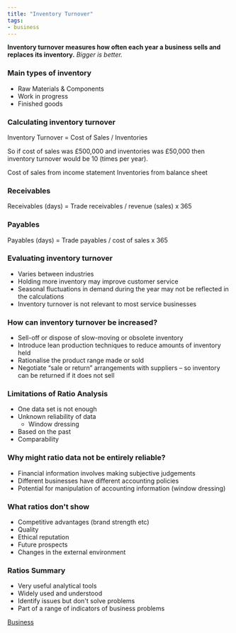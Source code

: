 ```yaml
---
title: "Inventory Turnover"
tags:
- business
---
```


**Inventory turnover measures how often each year a business sells and replaces its inventory.**
*Bigger is better.*


### Main types of inventory

- Raw Materials & Components
- Work in progress
- Finished goods

### Calculating inventory turnover

Inventory Turnover = Cost of Sales / Inventories

So if cost of sales was £500,000 and inventories was £50,000 then inventory turnover would be 10 (times per year).

Cost of sales from income statement
Inventories from balance sheet

### Receivables 


Receivables (days) = Trade receivables / revenue (sales) x 365

### Payables

Payables (days) = Trade payables / cost of sales x 365

### Evaluating inventory turnover

- Varies between industries
- Holding more inventory may improve customer service
- Seasonal fluctuations in demand during the year may not be reflected in the calculations
- Inventory turnover is not relevant to most service businesses

### How can inventory turnover be increased?

- Sell-off or dispose of slow-moving or obsolete inventory
- Introduce lean production techniques to reduce amounts of inventory held
- Rationalise the product range made or sold
- Negotiate “sale or return” arrangements with suppliers – so inventory can be returned if it does not sell

### Limitations of Ratio Analysis

- One data set is not enough
- Unknown reliability of data
	- Window dressing
- Based on the past
- Comparability

### Why might ratio data not be entirely reliable?

- Financial information involves making subjective judgements
- Different businesses have different accounting policies
- Potential for manipulation of accounting information (window dressing)

### What ratios don't show

- Competitive advantages (brand strength etc)
- Quality
- Ethical reputation
- Future prospects
- Changes in the external environment


### Ratios Summary

- Very useful analytical tools
- Widely used and understood
- Identify issues but don't solve problems
- Part of a range of indicators of business problems





[Business](/Business)